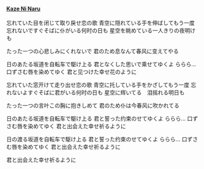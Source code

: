 #### [Kaze Ni Naru](https://www.youtube.com/watch?v=NwoDrRCibhA&list=RDNwoDrRCibhA&index=1)
忘れていた目を闭じて取り戾せ恋の歌
青空に隠れている手を伸ばしてもう一度
忘れないですぐそばに仆がいる何时の日も
星空を眺めている一人きりの夜明けも

たった一つの心悲しみにくれないで
君のため息なんて春风に变えてやる

日のあたる坂道を自転车で駆け上る
君となくした思いで乘せてゆくよ
ららら... 口ずさむ唇を染めてゆく
君と见つけた幸せ花のように

忘れていた窓开けて走り出せ恋の歌
青空に托している手をかざしてもう一度
忘れないよすぐそばに君がいる何时の日も
星空に辉いてる　泪摇れる明日も

たった一つの言叶この胸に抱きしめて
君のため仆は今春风に吹かれてる

日のあたる坂道を自転车で駆け上る
君と誓った约束のせてゆくよ
ららら... 口ずさむ唇を染めてゆく
君と出会えた幸せ祈るように

日の渡る坂道を自転车で駆け上る
君と誓った约束のせてゆくよ
ららら... 口ずさむ唇を染めてゆく
君と出会えた幸せ祈るように

君と出会えた幸せ祈るように